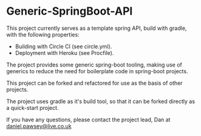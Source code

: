 # Generic-SpringBoot-API #

This project currently serves as a template spring API, build with gradle, with the following properties:

- Building with Circle CI (see circle.yml).
- Deployment with Heroku (see Procfile).

The project provides some generic spring-boot tooling, making use of generics to reduce the need for boilerplate code in spring-boot projects.

This project can be forked and refactored for use as the basis of other projects.

The project uses gradle as it's build tool, so that it can be forked directly as a quick-start project.

If you have any questions, please contact the project lead, Dan at daniel.pawsey@live.co.uk
